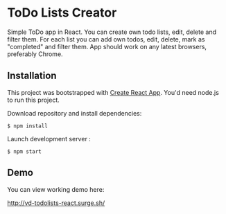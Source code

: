 # ToDo Lists Creator

Simple ToDo app in React.
You can create own todo lists, edit, delete and filter them.
For each list you can add own todos, edit, delete, mark as "completed" and filter them.
App should work on any latest browsers, preferably Chrome.

## Installation
This project was bootstrapped with [Create React App](https://github.com/facebookincubator/create-react-app).
You'd need node.js to run this project.

Download repository and install dependencies:

```
$ npm install
```
Launch development server :

```
$ npm start
```
## Demo
You can view working demo here:

http://vd-todolists-react.surge.sh/

